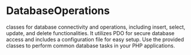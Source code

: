 # DatabaseOperations
classes for database connectivity and operations, including insert, select, update, and delete functionalities. It utilizes PDO for secure database access and includes a configuration file for easy setup. Use the provided classes to perform common database tasks in your PHP applications.
